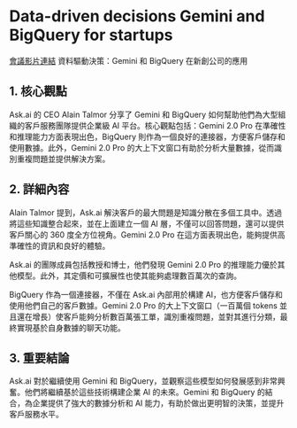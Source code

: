 # Data-driven decisions Gemini and BigQuery for startups
[會議影片連結](https://www.youtube.com/watch?v=JvcHIMPugbk)
資料驅動決策：Gemini 和 BigQuery 在新創公司的應用

## 1. 核心觀點

Ask.ai 的 CEO Alain Talmor 分享了 Gemini 和 BigQuery 如何幫助他們為大型組織的客戶服務團隊提供企業級 AI 平台。核心觀點包括：Gemini 2.0 Pro 在準確性和推理能力方面表現出色，BigQuery 則作為一個良好的連接器，方便客戶儲存和使用數據。此外，Gemini 2.0 Pro 的大上下文窗口有助於分析大量數據，從而識別重複問題並提供解決方案。

## 2. 詳細內容

Alain Talmor 提到，Ask.ai 解決客戶的最大問題是知識分散在多個工具中。透過將這些知識整合起來，並在上面建立一個 AI 層，不僅可以回答問題，還可以提供客戶關心的 360 度全方位視角。Gemini 2.0 Pro 在這方面表現出色，能夠提供高準確性的資訊和良好的體驗。

Ask.ai 的團隊成員包括教授和博士，他們發現 Gemini 2.0 Pro 的推理能力優於其他模型。此外，其定價和可擴展性也使其能夠處理數百萬次的查詢。

BigQuery 作為一個連接器，不僅在 Ask.ai 內部用於構建 AI，也方便客戶儲存和使用他們自己的客戶數據。Gemini 2.0 Pro 的大上下文窗口（一百萬個 tokens 並且還在增長）使客戶能夠分析數百萬張工單，識別重複問題，並對其進行分類，最終實現基於自身數據的聊天功能。

## 3. 重要結論

Ask.ai 對於繼續使用 Gemini 和 BigQuery，並觀察這些模型如何發展感到非常興奮。他們將繼續基於這些技術構建企業 AI 的未來。Gemini 和 BigQuery 的結合，為企業提供了強大的數據分析和 AI 能力，有助於做出更明智的決策，並提升客戶服務水平。
